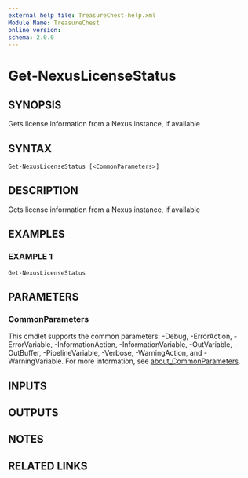 ```yaml
---
external help file: TreasureChest-help.xml
Module Name: TreasureChest
online version:
schema: 2.0.0
---
```


# Get-NexusLicenseStatus

## SYNOPSIS
Gets license information from a Nexus instance, if available

## SYNTAX

```
Get-NexusLicenseStatus [<CommonParameters>]
```

## DESCRIPTION
Gets license information from a Nexus instance, if available

## EXAMPLES

### EXAMPLE 1
```
Get-NexusLicenseStatus
```

## PARAMETERS

### CommonParameters
This cmdlet supports the common parameters: -Debug, -ErrorAction, -ErrorVariable, -InformationAction, -InformationVariable, -OutVariable, -OutBuffer, -PipelineVariable, -Verbose, -WarningAction, and -WarningVariable. For more information, see [about_CommonParameters](http://go.microsoft.com/fwlink/?LinkID=113216).

## INPUTS

## OUTPUTS

## NOTES

## RELATED LINKS
